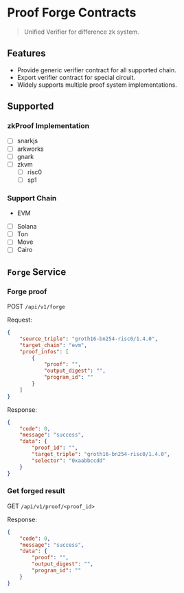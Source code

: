 # Proof Forge Contracts

> Unified Verifier for difference zk system.

## Features

- Provide generic verifier contract for all supported chain.
- Export verifier contract for special circuit.
- Widely supports multiple proof system implementations.

## Supported

### zkProof Implementation

- [ ] snarkjs
- [ ] arkworks
- [ ] gnark
- [ ] zkvm
  - [ ] risc0
  - [ ] sp1

### Support Chain

- EVM
- [ ] Solana
- [ ] Ton
- [ ] Move
- [ ] Cairo

## `Forge` Service

### Forge proof

POST `/api/v1/forge`

Request:

```json
{
    "source_triple": "groth16-bn254-risc0/1.4.0",
    "target_chain": "evm",
    "proof_infos": [
        {
            "proof": "",
            "output_digest": "",
            "program_id": ""
        }
    ]
}
```

Response:

```json
{
    "code": 0,
    "message": "success",
    "data": {
        "proof_id": "",
        "target_triple": "groth16-bn254-risc0/1.4.0",
        "selector": "0xaabbccdd"
    }
}
```

### Get forged result

GET `/api/v1/proof/<proof_id>`

Response:

```json
{
    "code": 0,
    "message": "success",
    "data": {
        "proof": "",
        "output_digest": "",
        "program_id": ""
    }
}
```
